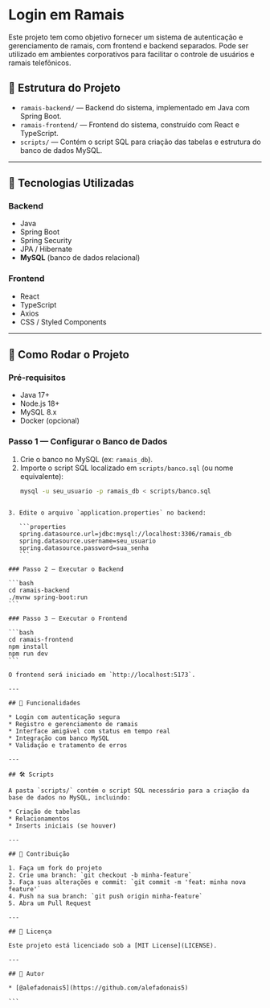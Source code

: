
# Login em Ramais

Este projeto tem como objetivo fornecer um sistema de autenticação e gerenciamento de ramais, com frontend e backend separados. Pode ser utilizado em ambientes corporativos para facilitar o controle de usuários e ramais telefônicos.

## 📁 Estrutura do Projeto

- `ramais-backend/` — Backend do sistema, implementado em Java com Spring Boot.
- `ramais-frontend/` — Frontend do sistema, construído com React e TypeScript.
- `scripts/` — Contém o script SQL para criação das tabelas e estrutura do banco de dados MySQL.

---

## 🚀 Tecnologias Utilizadas

### Backend
- Java
- Spring Boot
- Spring Security
- JPA / Hibernate
- **MySQL** (banco de dados relacional)

### Frontend
- React
- TypeScript
- Axios
- CSS / Styled Components

---

## 🔧 Como Rodar o Projeto

### Pré-requisitos
- Java 17+
- Node.js 18+
- MySQL 8.x
- Docker (opcional)

### Passo 1 — Configurar o Banco de Dados

1. Crie o banco no MySQL (ex: `ramais_db`).
2. Importe o script SQL localizado em `scripts/banco.sql` (ou nome equivalente):
   ```bash
   mysql -u seu_usuario -p ramais_db < scripts/banco.sql
````

3. Edite o arquivo `application.properties` no backend:

   ```properties
   spring.datasource.url=jdbc:mysql://localhost:3306/ramais_db
   spring.datasource.username=seu_usuario
   spring.datasource.password=sua_senha
   ```

### Passo 2 — Executar o Backend

```bash
cd ramais-backend
./mvnw spring-boot:run
```

### Passo 3 — Executar o Frontend

```bash
cd ramais-frontend
npm install
npm run dev
```

O frontend será iniciado em `http://localhost:5173`.

---

## 📌 Funcionalidades

* Login com autenticação segura
* Registro e gerenciamento de ramais
* Interface amigável com status em tempo real
* Integração com banco MySQL
* Validação e tratamento de erros

---

## 🛠️ Scripts

A pasta `scripts/` contém o script SQL necessário para a criação da base de dados no MySQL, incluindo:

* Criação de tabelas
* Relacionamentos
* Inserts iniciais (se houver)

---

## 🤝 Contribuição

1. Faça um fork do projeto
2. Crie uma branch: `git checkout -b minha-feature`
3. Faça suas alterações e commit: `git commit -m 'feat: minha nova feature'`
4. Push na sua branch: `git push origin minha-feature`
5. Abra um Pull Request

---

## 📄 Licença

Este projeto está licenciado sob a [MIT License](LICENSE).

---

## 👤 Autor

* [@alefadonais5](https://github.com/alefadonais5)

```

